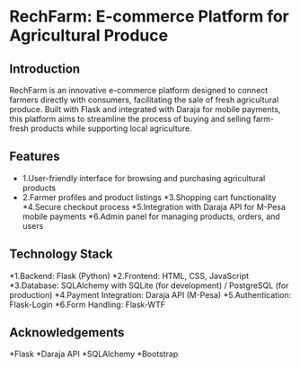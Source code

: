 # RechFarm: E-commerce Platform for Agricultural Produce

## Introduction
RechFarm is an innovative e-commerce platform designed to connect farmers directly with consumers, 
facilitating the sale of fresh agricultural produce. 
Built with Flask and integrated with Daraja for mobile payments, 
this platform aims to streamline the process of buying and selling farm-fresh products while supporting local agriculture.

## Features
* 1.User-friendly interface for browsing and purchasing agricultural products
* 2.Farmer profiles and product listings
*3.Shopping cart functionality
*4.Secure checkout process
*5.Integration with Daraja API for M-Pesa mobile payments
*6.Admin panel for managing products, orders, and users

## Technology Stack
*1.Backend: Flask (Python)
*2.Frontend: HTML, CSS, JavaScript
*3.Database: SQLAlchemy with SQLite (for development) / PostgreSQL (for production)
*4.Payment Integration: Daraja API (M-Pesa)
*5.Authentication: Flask-Login
*6.Form Handling: Flask-WTF

## Acknowledgements
*Flask
*Daraja API
*SQLAlchemy
*Bootstrap

